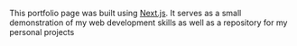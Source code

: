 This portfolio page was built using [Next.js](https://nextjs.org). It serves as a small demonstration of my web development skills as well as a repository for my personal projects
